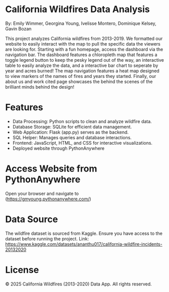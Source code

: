 # California Wildfires Data Analysis
By: Emily Wimmer, Georgina Young, Ivelisse Montero, Dominique Kelsey, Gavin Bozan

This project analyzes California wildfires from 2013-2019. We formatted our website to easily interact with the map to pull the specific data the viewers are looking for. Starting with a fun homepage, access the dashboard via the navigation bar. The dashboard features a chloropleth map that features a toggle legend button to keep the pesky legend out of the way, an interactive table to easily analyze the data, and a interactive bar chart to seperate by year and acres burned! The map navigation features a heat map designed to view markers of the names of fires and years they started. Finally, our about us and work cited page showcases the behind the scenes of the brilliant minds behind the design! 

# Features
* Data Processing: Python scripts to clean and analyze wildfire data.
* Database Storage: SQLite for efficient data management.
* Web Application: Flask (app.py) serves as the backend.
* SQL Helper: Manages queries and database interactions.
* Frontend: JavaScript, HTML, and CSS for interactive visualizations.
* Deployed website through PythonAnywhere

# Access Website from PythonAnywhere
Open your browser and navigate to (https://gmyoung.pythonanywhere.com/)

# Data Source
The wildfire dataset is sourced from Kaggle. Ensure you have access to the dataset before running the project.
Link: https://www.kaggle.com/datasets/ananthu017/california-wildfire-incidents-20132020

# License 
© 2025 California Wildfires (2013-2020) Data App. All rights reserved.
